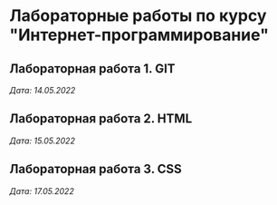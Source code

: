# Лабораторные работы по курсу "Интернет-программирование"

## Лабораторная работа 1. GIT

*Дата: 14.05.2022*

## Лабораторная работа 2. HTML 

*Дата: 15.05.2022*

## Лабораторная работа 3. CSS

*Дата: 17.05.2022*